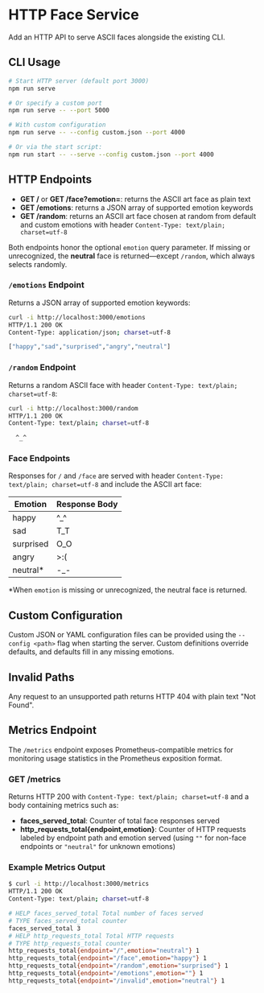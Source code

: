 # HTTP Face Service

Add an HTTP API to serve ASCII faces alongside the existing CLI.

## CLI Usage

```bash
# Start HTTP server (default port 3000)
npm run serve

# Or specify a custom port
npm run serve -- --port 5000

# With custom configuration
npm run serve -- --config custom.json --port 4000

# Or via the start script:
npm run start -- --serve --config custom.json --port 4000
```

## HTTP Endpoints

- **GET /** or **GET /face?emotion=<emotion>**: returns the ASCII art face as plain text
- **GET /emotions**: returns a JSON array of supported emotion keywords
- **GET /random**: returns an ASCII art face chosen at random from default and custom emotions with header `Content-Type: text/plain; charset=utf-8`

Both endpoints honor the optional `emotion` query parameter. If missing or unrecognized, the **neutral** face is returned—except `/random`, which always selects randomly.

### `/emotions` Endpoint

Returns a JSON array of supported emotion keywords:

```bash
curl -i http://localhost:3000/emotions
HTTP/1.1 200 OK
Content-Type: application/json; charset=utf-8

["happy","sad","surprised","angry","neutral"]
```

### `/random` Endpoint

Returns a random ASCII face with header `Content-Type: text/plain; charset=utf-8`:

```bash
curl -i http://localhost:3000/random
HTTP/1.1 200 OK
Content-Type: text/plain; charset=utf-8

  ^_^
```

### Face Endpoints

Responses for `/` and `/face` are served with header `Content-Type: text/plain; charset=utf-8` and include the ASCII art face:

| Emotion   | Response Body |
| --------- | ------------- |
| happy     |  ^_^          |
| sad       |  T_T          |
| surprised |  O_O          |
| angry     |  >:(          |
| neutral*  |  -_-          |

*When `emotion` is missing or unrecognized, the neutral face is returned.

## Custom Configuration

Custom JSON or YAML configuration files can be provided using the `--config <path>` flag when starting the server. Custom definitions override defaults, and defaults fill in any missing emotions.

## Invalid Paths

Any request to an unsupported path returns HTTP 404 with plain text "Not Found".

## Metrics Endpoint

The `/metrics` endpoint exposes Prometheus-compatible metrics for monitoring usage statistics in the Prometheus exposition format.

### **GET /metrics**

Returns HTTP 200 with `Content-Type: text/plain; charset=utf-8` and a body containing metrics such as:

- **faces_served_total**: Counter of total face responses served
- **http_requests_total{endpoint,emotion}**: Counter of HTTP requests labeled by endpoint path and emotion served (using `""` for non-face endpoints or `"neutral"` for unknown emotions)

### Example Metrics Output

```bash
$ curl -i http://localhost:3000/metrics
HTTP/1.1 200 OK
Content-Type: text/plain; charset=utf-8

# HELP faces_served_total Total number of faces served
# TYPE faces_served_total counter
faces_served_total 3
# HELP http_requests_total Total HTTP requests
# TYPE http_requests_total counter
http_requests_total{endpoint="/",emotion="neutral"} 1
http_requests_total{endpoint="/face",emotion="happy"} 1
http_requests_total{endpoint="/random",emotion="surprised"} 1
http_requests_total{endpoint="/emotions",emotion=""} 1
http_requests_total{endpoint="/invalid",emotion="neutral"} 1
```
